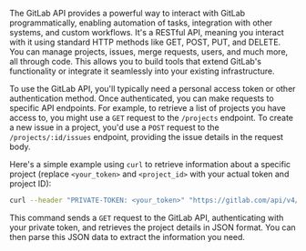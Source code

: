 The GitLab API provides a powerful way to interact with GitLab programmatically, enabling automation of tasks, integration with other systems, and custom workflows. It's a RESTful API, meaning you interact with it using standard HTTP methods like GET, POST, PUT, and DELETE. You can manage projects, issues, merge requests, users, and much more, all through code. This allows you to build tools that extend GitLab's functionality or integrate it seamlessly into your existing infrastructure.

To use the GitLab API, you'll typically need a personal access token or other authentication method. Once authenticated, you can make requests to specific API endpoints. For example, to retrieve a list of projects you have access to, you might use a `GET` request to the `/projects` endpoint. To create a new issue in a project, you'd use a `POST` request to the `/projects/:id/issues` endpoint, providing the issue details in the request body.

Here's a simple example using `curl` to retrieve information about a specific project (replace `<your_token>` and `<project_id>` with your actual token and project ID):

```bash
curl --header "PRIVATE-TOKEN: <your_token>" "https://gitlab.com/api/v4/projects/<project_id>"
```

This command sends a `GET` request to the GitLab API, authenticating with your private token, and retrieves the project details in JSON format. You can then parse this JSON data to extract the information you need.